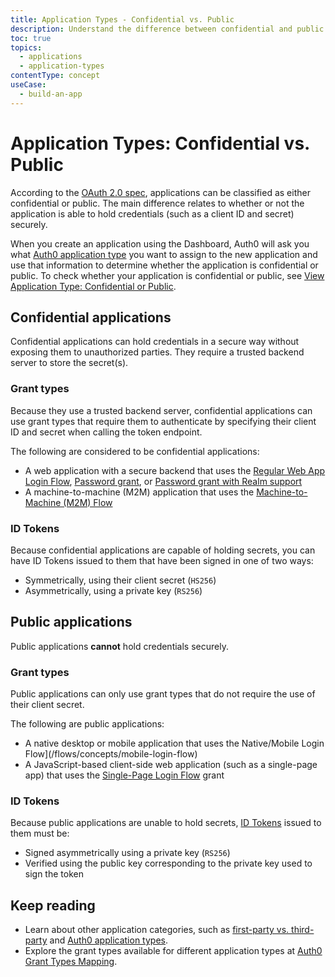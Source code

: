 ```yaml
---
title: Application Types - Confidential vs. Public
description: Understand the difference between confidential and public application types.
toc: true
topics:
  - applications
  - application-types
contentType: concept
useCase:
  - build-an-app
---
```

# Application Types: Confidential vs. Public

According to the [OAuth 2.0 spec](https://tools.ietf.org/html/rfc6749#section-2.1), applications can be classified as either confidential or public. The main difference relates to whether or not the application is able to hold credentials (such as a client ID and secret) securely.

When you create an application using the Dashboard, Auth0 will ask you what [Auth0 application type](/applications/concepts/app-types-auth0) you want to assign to the new application and use that information to determine whether the application is confidential or public. To check whether your application is confidential or public, see [View Application Type: Confidential or Public](/applications/guides/view-app-type-confidential-public-dashboard).

## Confidential applications

Confidential applications can hold credentials in a secure way without exposing them to unauthorized parties. They require a trusted backend server to store the secret(s).

### Grant types

Because they use a trusted backend server, confidential applications can use grant types that require them to authenticate by specifying their client ID and secret when calling the token endpoint.

The following are considered to be confidential applications:

* A web application with a secure backend that uses the [Regular Web App Login Flow](/flows/concepts/regular-web-app-login-flow), [Password grant](/api-auth/grant/password), or [Password grant with Realm support](/api-auth/tutorials/password-grant#realm-support)
* A machine-to-machine (M2M) application that uses the [Machine-to-Machine (M2M) Flow](/flows/concepts/m2m-flow)

### ID Tokens

Because confidential applications are capable of holding secrets, you can have ID Tokens issued to them that have been signed in one of two ways:

* Symmetrically, using their client secret (`HS256`)
* Asymmetrically, using a private key (`RS256`)

## Public applications

Public applications **cannot** hold credentials securely.

### Grant types

Public applications can only use grant types that do not require the use of their client secret. 

The following are public applications:

* A native desktop or mobile application that uses the Native/Mobile Login Flow](/flows/concepts/mobile-login-flow)
* A JavaScript-based client-side web application (such as a single-page app) that uses the [Single-Page Login Flow](/flows/concepts/single-page-login-flow) grant

### ID Tokens

Because public applications are unable to hold secrets, [ID Tokens](/tokens/id-token) issued to them must be:

* Signed asymmetrically using a private key (`RS256`)
* Verified using the public key corresponding to the private key used to sign the token

## Keep reading
* Learn about other application categories, such as [first-party vs. third-party](/applications/concepts/app-types-first-third-party) and [Auth0 application types](/applications/concepts/app-types-auth0).
* Explore the grant types available for different application types at [Auth0 Grant Types Mapping](/applications/reference/grant-types-auth0-mapping).
